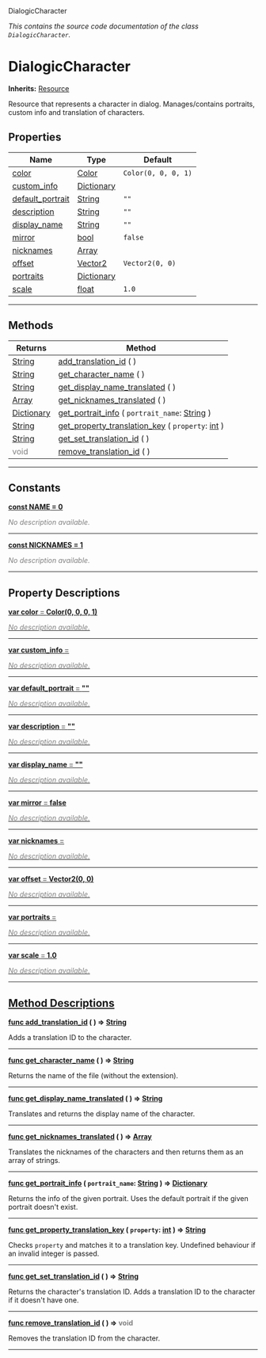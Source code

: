 
<div class="header-banner purple">
<div class="header-label purple">DialogicCharacter</div>
</div>

*This contains the source code documentation of the class `DialogicCharacter`.*
        
# DialogicCharacter
**Inherits:** [Resource](https://docs.godotengine.org/en/latest/classes/class_resource.html#class-resource)

Resource that represents a character in dialog. Manages/contains portraits, custom info and translation of characters.
## Properties
Name | Type | Default 
--- | --- | --- 
[<span class="hljs-title">color</span>](#property-color) | [Color](https://docs.godotengine.org/en/latest/classes/class_color.html#class-color) |  `Color(0, 0, 0, 1)` 
[<span class="hljs-title">custom_info</span>](#property-custom_info) | [Dictionary](https://docs.godotengine.org/en/latest/classes/class_dictionary.html#class-dictionary) |   
[<span class="hljs-title">default_portrait</span>](#property-default_portrait) | [String](https://docs.godotengine.org/en/latest/classes/class_string.html#class-string) |  `""` 
[<span class="hljs-title">description</span>](#property-description) | [String](https://docs.godotengine.org/en/latest/classes/class_string.html#class-string) |  `""` 
[<span class="hljs-title">display_name</span>](#property-display_name) | [String](https://docs.godotengine.org/en/latest/classes/class_string.html#class-string) |  `""` 
[<span class="hljs-title">mirror</span>](#property-mirror) | [bool](https://docs.godotengine.org/en/latest/classes/class_bool.html#class-bool) |  `false` 
[<span class="hljs-title">nicknames</span>](#property-nicknames) | [Array](https://docs.godotengine.org/en/latest/classes/class_array.html#class-array) |   
[<span class="hljs-title">offset</span>](#property-offset) | [Vector2](https://docs.godotengine.org/en/latest/classes/class_vector2.html#class-vector2) |  `Vector2(0, 0)` 
[<span class="hljs-title">portraits</span>](#property-portraits) | [Dictionary](https://docs.godotengine.org/en/latest/classes/class_dictionary.html#class-dictionary) |   
[<span class="hljs-title">scale</span>](#property-scale) | [float](https://docs.godotengine.org/en/latest/classes/class_float.html#class-float) |  `1.0` 
--- 

## Methods
Returns | Method 
--- | --- 
<span class="hljs-attribute">[String](https://docs.godotengine.org/en/latest/classes/class_string.html#class-string)</span> | [<span class="hljs-title">add_translation_id</span>](#property-add_translation_id) ( ) 
<span class="hljs-attribute">[String](https://docs.godotengine.org/en/latest/classes/class_string.html#class-string)</span> | [<span class="hljs-title">get_character_name</span>](#property-get_character_name) ( ) 
<span class="hljs-attribute">[String](https://docs.godotengine.org/en/latest/classes/class_string.html#class-string)</span> | [<span class="hljs-title">get_display_name_translated</span>](#property-get_display_name_translated) ( ) 
<span class="hljs-attribute">[Array](https://docs.godotengine.org/en/latest/classes/class_array.html#class-array)</span> | [<span class="hljs-title">get_nicknames_translated</span>](#property-get_nicknames_translated) ( ) 
<span class="hljs-attribute">[Dictionary](https://docs.godotengine.org/en/latest/classes/class_dictionary.html#class-dictionary)</span> | [<span class="hljs-title">get_portrait_info</span>](#property-get_portrait_info) ( `portrait_name`: [String](https://docs.godotengine.org/en/latest/classes/class_string.html#class-string) ) 
<span class="hljs-attribute">[String](https://docs.godotengine.org/en/latest/classes/class_string.html#class-string)</span> | [<span class="hljs-title">get_property_translation_key</span>](#property-get_property_translation_key) ( `property`: [int](https://docs.godotengine.org/en/latest/classes/class_int.html#class-int) ) 
<span class="hljs-attribute">[String](https://docs.godotengine.org/en/latest/classes/class_string.html#class-string)</span> | [<span class="hljs-title">get_set_translation_id</span>](#property-get_set_translation_id) ( ) 
<span style = "color: gray">void</span> | [<span class="hljs-title">remove_translation_id</span>](#property-remove_translation_id) ( ) 
--- 
## Constants


<a class="header" id="constant-NAME" href="#constant-NAME">**<span class="hljs-attribute">const</span> <span class="hljs-title">NAME</span><span class="hljs-comment"> = 0</span>**</a>



 <span style = "color: gray">*No description available.*</span> 

---


<a class="header" id="constant-NICKNAMES" href="#constant-NICKNAMES">**<span class="hljs-attribute">const</span> <span class="hljs-title">NICKNAMES</span><span class="hljs-comment"> = 1</span>**</a>



 <span style = "color: gray">*No description available.*</span> 

---
## Property Descriptions



<a class="header" id="property-color" href="#property-color">**<span class="hljs-attribute">var</span> <span class="hljs-title">color</span> <span style = "color: gray"> = </span> Color(0, 0, 0, 1)** 



 <span style = "color: gray">*No description available.*</span> 

---



<a class="header" id="property-custom_info" href="#property-custom_info">**<span class="hljs-attribute">var</span> <span class="hljs-title">custom_info</span> <span style = "color: gray"> = </span> <unknown>** 



 <span style = "color: gray">*No description available.*</span> 

---



<a class="header" id="property-default_portrait" href="#property-default_portrait">**<span class="hljs-attribute">var</span> <span class="hljs-title">default_portrait</span> <span style = "color: gray"> = </span> ""** 



 <span style = "color: gray">*No description available.*</span> 

---



<a class="header" id="property-description" href="#property-description">**<span class="hljs-attribute">var</span> <span class="hljs-title">description</span> <span style = "color: gray"> = </span> ""** 



 <span style = "color: gray">*No description available.*</span> 

---



<a class="header" id="property-display_name" href="#property-display_name">**<span class="hljs-attribute">var</span> <span class="hljs-title">display_name</span> <span style = "color: gray"> = </span> ""** 



 <span style = "color: gray">*No description available.*</span> 

---



<a class="header" id="property-mirror" href="#property-mirror">**<span class="hljs-attribute">var</span> <span class="hljs-title">mirror</span> <span style = "color: gray"> = </span> false** 



 <span style = "color: gray">*No description available.*</span> 

---



<a class="header" id="property-nicknames" href="#property-nicknames">**<span class="hljs-attribute">var</span> <span class="hljs-title">nicknames</span> <span style = "color: gray"> = </span> <unknown>** 



 <span style = "color: gray">*No description available.*</span> 

---



<a class="header" id="property-offset" href="#property-offset">**<span class="hljs-attribute">var</span> <span class="hljs-title">offset</span> <span style = "color: gray"> = </span> Vector2(0, 0)** 



 <span style = "color: gray">*No description available.*</span> 

---



<a class="header" id="property-portraits" href="#property-portraits">**<span class="hljs-attribute">var</span> <span class="hljs-title">portraits</span> <span style = "color: gray"> = </span> <unknown>** 



 <span style = "color: gray">*No description available.*</span> 

---



<a class="header" id="property-scale" href="#property-scale">**<span class="hljs-attribute">var</span> <span class="hljs-title">scale</span> <span style = "color: gray"> = </span> 1.0** 



 <span style = "color: gray">*No description available.*</span> 

---

## Method Descriptions



<a class="header" id="method-add_translation_id" href="#method-add_translation_id">**<span class="hljs-attribute">func</span> [<span class="hljs-title">add_translation_id</span>](#property-add_translation_id) ( )</a>  ⇒ <span class="hljs-attribute">[String](https://docs.godotengine.org/en/latest/classes/class_string.html#class-string)</span>** 



Adds a translation ID to the character.

---



<a class="header" id="method-get_character_name" href="#method-get_character_name">**<span class="hljs-attribute">func</span> [<span class="hljs-title">get_character_name</span>](#property-get_character_name) ( )</a>  ⇒ <span class="hljs-attribute">[String](https://docs.godotengine.org/en/latest/classes/class_string.html#class-string)</span>** 



Returns the name of the file (without the extension).

---



<a class="header" id="method-get_display_name_translated" href="#method-get_display_name_translated">**<span class="hljs-attribute">func</span> [<span class="hljs-title">get_display_name_translated</span>](#property-get_display_name_translated) ( )</a>  ⇒ <span class="hljs-attribute">[String](https://docs.godotengine.org/en/latest/classes/class_string.html#class-string)</span>** 



Translates and returns the display name of the character.

---



<a class="header" id="method-get_nicknames_translated" href="#method-get_nicknames_translated">**<span class="hljs-attribute">func</span> [<span class="hljs-title">get_nicknames_translated</span>](#property-get_nicknames_translated) ( )</a>  ⇒ <span class="hljs-attribute">[Array](https://docs.godotengine.org/en/latest/classes/class_array.html#class-array)</span>** 



Translates the nicknames of the characters and then returns them as an array of strings.

---



<a class="header" id="method-get_portrait_info" href="#method-get_portrait_info">**<span class="hljs-attribute">func</span> [<span class="hljs-title">get_portrait_info</span>](#property-get_portrait_info) ( `portrait_name`: [String](https://docs.godotengine.org/en/latest/classes/class_string.html#class-string) )</a>  ⇒ <span class="hljs-attribute">[Dictionary](https://docs.godotengine.org/en/latest/classes/class_dictionary.html#class-dictionary)</span>** 



Returns the info of the given portrait. Uses the default portrait if the given portrait doesn't exist.

---



<a class="header" id="method-get_property_translation_key" href="#method-get_property_translation_key">**<span class="hljs-attribute">func</span> [<span class="hljs-title">get_property_translation_key</span>](#property-get_property_translation_key) ( `property`: [int](https://docs.godotengine.org/en/latest/classes/class_int.html#class-int) )</a>  ⇒ <span class="hljs-attribute">[String](https://docs.godotengine.org/en/latest/classes/class_string.html#class-string)</span>** 



Checks `property` and matches it to a translation key.  Undefined behaviour if an invalid integer is passed.

---



<a class="header" id="method-get_set_translation_id" href="#method-get_set_translation_id">**<span class="hljs-attribute">func</span> [<span class="hljs-title">get_set_translation_id</span>](#property-get_set_translation_id) ( )</a>  ⇒ <span class="hljs-attribute">[String](https://docs.godotengine.org/en/latest/classes/class_string.html#class-string)</span>** 



Returns the character's translation ID. Adds a translation ID to the character if it doesn't have one.

---



<a class="header" id="method-remove_translation_id" href="#method-remove_translation_id">**<span class="hljs-attribute">func</span> [<span class="hljs-title">remove_translation_id</span>](#property-remove_translation_id) ( )</a>  ⇒ <span style = "color: gray">void</span>** 



Removes the translation ID from the character.

---

